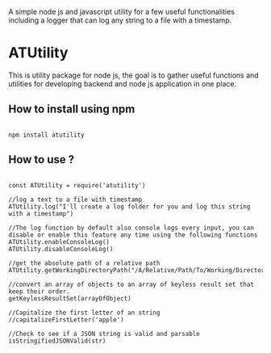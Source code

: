 A simple node js and javascript utility for a few useful functionalities including a logger that can log any string to a file with a timestamp.

<h1>ATUtility</h1>
This is utility package for node js, the goal is to gather useful functions and utilities for developing backend and node js application in one place.
<br>
<h2>How to install using npm</h2>

```

npm install atutility

```

<h2>How to use ?</h2>


```

const ATUtility = require('atutility')

//log a text to a file with timestamp
ATUtility.log("I'll create a log folder for you and log this string with a timestamp")

//The log function by default also console logs every input, you can disable or enable this feature any time using the following functions
ATUtility.enableConsoleLog()
ATUtility.disableConsoleLog()

//get the absolute path of a relative path
ATUtility.getWorkingDirectoryPath("/A/Relative/Path/To/Working/Directory")

//convert an array of objects to an array of keyless result set that keep their order.
getKeylessResultSet(arrayOfObject)

//Capitalize the first letter of an string
//capitalizeFirstLetter('apple')

//Check to see if a JSON string is valid and parsable
isStringifiedJSONValid(str)

```
